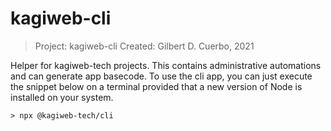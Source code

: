 # kagiweb-cli
> Project: kagiweb-cli
> Created: Gilbert D. Cuerbo, 2021

Helper for kagiweb-tech projects. This contains administrative automations and can generate app basecode.
To use the cli app, you can just execute the snippet below on a terminal provided that a new version of Node is installed on your system.

```
> npx @kagiweb-tech/cli
```